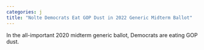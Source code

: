 ```yaml
---
categories: j
title: "Nolte Democrats Eat GOP Dust in 2022 Generic Midterm Ballot"
---
```

In the all-important 2020 midterm generic ballot, Democrats are eating GOP dust.